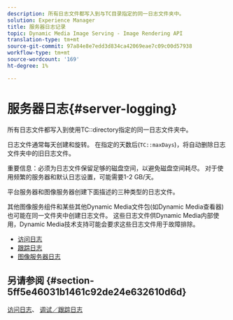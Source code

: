 ```yaml
---
description: 所有日志文件都写入到与TC目录指定的同一日志文件夹中。
solution: Experience Manager
title: 服务器日志记录
topic: Dynamic Media Image Serving - Image Rendering API
translation-type: tm+mt
source-git-commit: 97a84e8e7edd3d834ca42069eae7c09c00d57938
workflow-type: tm+mt
source-wordcount: '169'
ht-degree: 1%

---
```



# 服务器日志{#server-logging}

所有日志文件都写入到使用TC::directory指定的同一日志文件夹中。

日志文件通常每天创建和旋转。 在指定的天数后(`TC::maxDays`)，将自动删除日志文件夹中的旧日志文件。

重要信息：必须为日志文件保留足够的磁盘空间，以避免磁盘空间耗尽。 对于使用频繁的服务器和默认日志设置，可能需要1-2 GB/天。

平台服务器和图像服务器创建下面描述的三种类型的日志文件。

其他图像服务组件和某些其他Dynamic Media文件包(如Dynamic Media查看器)也可能在同一文件夹中创建日志文件。 这些日志文件供Dynamic Media内部使用，Dynamic Media技术支持可能会要求这些日志文件用于故障排除。

* [访问日志](c-access-log.md)
* [跟踪日志](c-trace-log.md)
* [图像服务器日志](c-image-server-log.md)

## 另请参阅 {#section-5ff5e46031b1461c92de24e632610d6d}

[访问日志](../../../../is-api/image-serving-api-ref/c-configuration-and-administration/c-server-settings/r-access-logging.md#reference-5d175921c12a48a6be7f722517615d0f)、 [调试／跟踪日志](../../../../is-api/image-serving-api-ref/c-configuration-and-administration/c-server-settings/r-debug-trace-logging.md#reference-4b372f81001849f5b495457da7af8e82)
